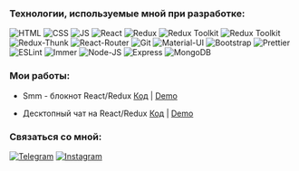 ### Технологии, используемые мной при разработке:

![HTML](https://img.shields.io/badge/HTML-orange?style=flat-square&logo=HTML5)
![CSS](https://img.shields.io/badge/CSS-blue?style=flat-square&logo=css3)
![JS](https://img.shields.io/badge/JavaScript-red?style=flat-square&logo=javaScript)
![React](https://img.shields.io/badge/React-blue?style=flat-square&logo=react)
![Redux](https://img.shields.io/badge/Redux-purple?style=flat-square&logo=redux)
![Redux Toolkit](https://img.shields.io/badge/-Redux--Toolkit-pink)
![Redux Toolkit](https://img.shields.io/badge/-axios-white)
![Redux-Thunk](https://img.shields.io/badge/Redux--Thunk-white?style=flat-square&logo=redux-thunk)
![React-Router](https://img.shields.io/badge/React_Router-red?style=flat-square&logo=react-router)
![Git](https://img.shields.io/badge/Git-g?style=flat-square&logo=git)
![Material-UI](https://img.shields.io/badge/-Materilal--UI-blue)
![Bootstrap](https://img.shields.io/badge/Bootstrap-purple?style=flat-square&logo=Bootstrap)
![Prettier](https://img.shields.io/badge/Prettier-white?style=flat-square&logo=prettier)
![ESLint](https://img.shields.io/badge/ESLint-black?style=flat-square&logo=eslint)
![Immer](https://img.shields.io/badge/-Immer-green)
![Node-JS](https://img.shields.io/badge/-Node--JS-blue)
![Express](https://img.shields.io/badge/Express-yellow)
![MongoDB](https://img.shields.io/badge/-MongoDB-g)

### Мои работы:

- Smm - блокнот React/Redux [Код](https://github.com/EminIslamov/SMM-agency) | [Demo](http://aqueous-hamlet-92956.herokuapp.com/)

- Десктопный чат на React/Redux [Код](https://github.com/EminIslamov/chat-react) | [Demo](https://app-messeger.herokuapp.com/)



### Связаться со мной:
[![Telegram](https://img.shields.io/badge/Telegram-red?style=social&logo=telegram)](https://teleg.run/EminIslamovv)
[![Instagram](https://img.shields.io/badge/Instagram-red?style=social&logo=instagram)](https://www.instagram.com/mohmadislamov/?utm_medium=copy_link)


